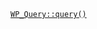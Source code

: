 <p><code><a href="https://developer.wordpress.org/reference/classes/wp_query/query/">WP_Query::query()</a></code></p>

<blockquote>



</blockquote>
